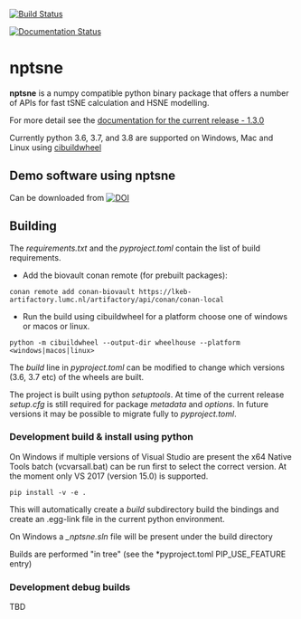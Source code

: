 [![Build Status](https://github.com/biovault/nptsne/actions/workflows/wheels.yml/badge.svg?release/1.3.0)](https://github.com/biovault/nptsne/tree/release/1.3.0)

[![Documentation Status](https://readthedocs.org/projects/nptsne/badge/?version=stable)](https://nptsne.readthedocs.io/en/v1.3.0/)

# nptsne

**nptsne** is a numpy compatible python binary package that offers a number of APIs for fast tSNE calculation and HSNE modelling.

For more detail see the [documentation for the current release - 1.3.0](https://nptsne.readthedocs.io/en/v1.3.0/)

Currently python 3.6, 3.7, and 3.8 are supported on Windows, Mac and Linux using [cibuildwheel](https://cibuildwheel.readthedocs.io/en/stable/)

## Demo software using nptsne

Can be downloaded from [![DOI](https://zenodo.org/badge/DOI/10.5281/zenodo.5801124.svg)](https://doi.org/10.5281/zenodo.5801124)

## Building

The *requirements.txt* and the *pyproject.toml* contain the list of build requirements.

- Add the biovault conan remote (for prebuilt packages):
```
conan remote add conan-biovault https://lkeb-artifactory.lumc.nl/artifactory/api/conan/conan-local
```

- Run the build using cibuildwheel for a platform choose one of windows or macos or linux.

```
python -m cibuildwheel --output-dir wheelhouse --platform <windows|macos|linux>
```

The *build* line in *pyproject.toml* can be modified to change which versions (3.6, 3.7 etc) of the wheels are built.

The project is built using python *setuptools*. At time of the  current release *setup.cfg* is still required for package *metadata* and *options*.  In future versions it may be possible to migrate fully to *pyproject.toml*.
### Development build & install using python

On Windows if multiple versions of Visual Studio are present the x64 Native Tools batch
(vcvarsall.bat) can be run first to select the correct version. At the moment only
VS 2017 (version 15.0) is supported.

```shell
pip install -v -e .
````

This will automatically create a *build* subdirectory build the bindings and create an .egg-link file in the current python environment.

On Windows a *_nptsne.sln* file will be present under the build directory

Builds are performed "in tree" (see the *pyproject.toml PIP_USE_FEATURE entry)

### Development debug builds

TBD
